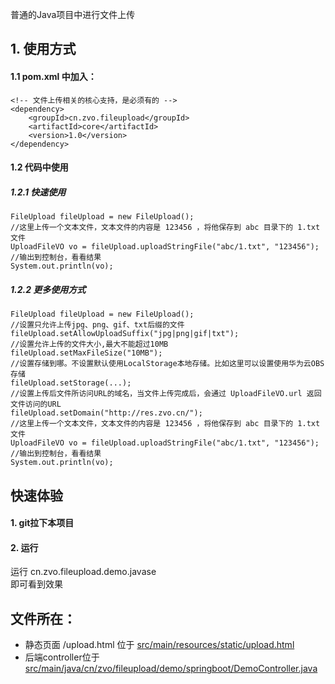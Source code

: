 普通的Java项目中进行文件上传

## 1. 使用方式
#### 1.1 pom.xml 中加入：

````
<!-- 文件上传相关的核心支持，是必须有的 -->
<dependency> 
    <groupId>cn.zvo.fileupload</groupId>
    <artifactId>core</artifactId>
    <version>1.0</version>
</dependency>
````

#### 1.2 代码中使用

##### 1.2.1 快速使用
````
FileUpload fileUpload = new FileUpload();
//这里上传一个文本文件，文本文件的内容是 123456 ，将他保存到 abc 目录下的 1.txt 文件
UploadFileVO vo = fileUpload.uploadStringFile("abc/1.txt", "123456");
//输出到控制台，看看结果
System.out.println(vo);
````

##### 1.2.2 更多使用方式
````
FileUpload fileUpload = new FileUpload();
//设置只允许上传jpg、png、gif、txt后缀的文件
fileUpload.setAllowUploadSuffix("jpg|png|gif|txt");
//设置允许上传的文件大小,最大不能超过10MB
fileUpload.setMaxFileSize("10MB");
//设置存储到哪。不设置默认使用LocalStorage本地存储。比如这里可以设置使用华为云OBS存储 
fileUpload.setStorage(...);
//设置上传后文件所访问URL的域名，当文件上传完成后，会通过 UploadFileVO.url 返回文件访问的URL
fileUpload.setDomain("http://res.zvo.cn/");
//这里上传一个文本文件，文本文件的内容是 123456 ，将他保存到 abc 目录下的 1.txt 文件
UploadFileVO vo = fileUpload.uploadStringFile("abc/1.txt", "123456");
//输出到控制台，看看结果
System.out.println(vo);
````


## 快速体验
#### 1. git拉下本项目
#### 2. 运行
运行 cn.zvo.fileupload.demo.javase  
即可看到效果

## 文件所在：  
* 静态页面 /upload.html 位于 [src/main/resources/static/upload.html](src/main/resources/static/upload.html)  
* 后端controller位于 [src/main/java/cn/zvo/fileupload/demo/springboot/DemoController.java](src/main/java/cn/zvo/fileupload/demo/springboot/DemoController.java)  



